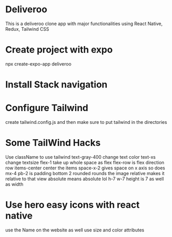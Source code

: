 # Deliveroo

This is a deliveroo clone app with major functionalities using React Native, Redux, Tailwind CSS

# Create project with expo

npx create-expo-app deliveroo

# Install Stack navigation

# Configure Tailwind

create tailwind.config.js and then make sure to put tailwind in the directories

# Some TailWind Hacks

Use className to use tailwind
text-gray-400 change text color text-xs change textsize
flex-1 take up whole space as flex
flex-row is flex direction row
items-center center the items
space-x-2 gives space on x axis so does mx-4
pb-2 is padding bottom 2
rounded rounds the image
relative makes it relative to that view
absolute means absolute lol
h-7 w-7 height is 7 as well as width

# Use hero easy icons with react native

use the Name on the website as well use size and color attributes
